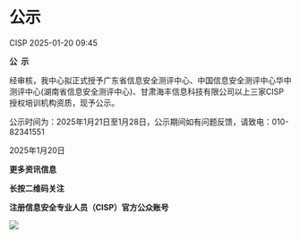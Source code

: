 #  公示   
 CISP   2025-01-20 09:45  
  
**公  示**  
  
  
经审核，我中心拟正式授予广东省信息安全测评中心、中国信息安全测评中心华中测评中心(湖南省信息安全测评中心)、甘肃海丰信息科技有限公司以上三家CISP授权培训机构资质，现予公示。  
  
公示时间为：2025年1月21日至1月28日，公示期间如有问题反馈，请致电：010-82341551  
  
  
  
  
2025年1月20日  
  
  
**更多资讯信息**  
  
**长按二维码关注**  
  
**注册信息安全专业人员（CISP）官方公众账号**  
  
![](https://mmbiz.qpic.cn/mmbiz_jpg/W7ntkMUKVmOcIoYkdLbZChMGLacww8ZZ00ibYcibibRWpvFmhZMeU909QKEwT658LmXIXCKKsicyW26YJ1R5M7RnSA/640?wx_fmt=other&tp=webp&wxfrom=5&wx_lazy=1&wx_co=1 "")  
  
  
